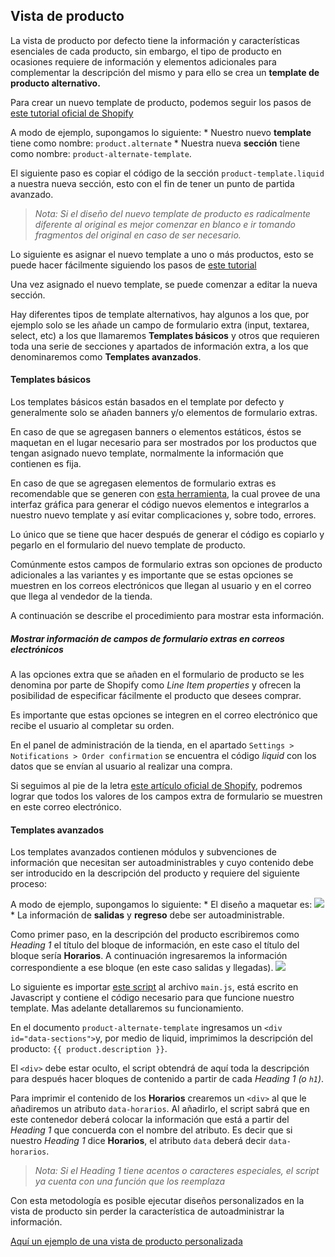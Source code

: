 ## Vista de producto
La vista de producto por defecto tiene la información y características esenciales de cada producto, sin embargo, el tipo de producto en ocasiones requiere de información y elementos adicionales para complementar la descripción del mismo y para ello se crea un **template de producto alternativo.**

Para crear un nuevo template de producto, podemos seguir los pasos de [este tutorial oficial de Shopify](https://help.shopify.com/en/themes/customization/store/create-alternate-templates)

A modo de ejemplo, supongamos lo siguiente:	
	* Nuestro nuevo **template** tiene como nombre: `product.alternate`
	* Nuestra nueva **sección** tiene como nombre: `product-alternate-template`.

El siguiente paso es copiar el código de la sección `product-template.liquid` a nuestra nueva sección, esto con el fin de tener un punto de partida avanzado.

> *Nota: Si el diseño del nuevo template de producto es radicalmente diferente al original es mejor comenzar en blanco e ir tomando fragmentos del original en caso de ser necesario.*  

Lo siguiente es asignar el nuevo template a uno o más productos, esto se puede hacer fácilmente siguiendo los pasos de [este tutorial](https://help.shopify.com/en/themes/customization/store/create-alternate-templates#assign-your-template-in-the-admin-sectioned-themes-specific)

Una vez asignado el nuevo template, se puede comenzar a editar la nueva sección.

Hay diferentes tipos de template alternativos, hay algunos a los que, por ejemplo solo se les añade un campo de formulario extra (input, textarea, select, etc) a los que llamaremos **Templates básicos** y otros que requieren toda una serie de secciones y apartados de información extra, a los que denominaremos como **Templates avanzados**.

#### Templates básicos

Los templates básicos están basados en el template por defecto y generalmente solo se añaden banners y/o elementos de formulario extras.

En caso de que se agregasen banners o elementos estáticos, éstos se maquetan en el lugar necesario para ser mostrados por los productos que tengan asignado nuevo template, normalmente la información que contienen es fija.

En caso de que se agregasen elementos de formulario extras es recomendable que se generen con [esta herramienta](https://ui-elements-generator.myshopify.com/pages/line-item-property), la cual provee de una interfaz gráfica para generar el código nuevos elementos e integrarlos a nuestro nuevo template y así evitar complicaciones y, sobre todo, errores. 

Lo único que se tiene que hacer después de generar el código es copiarlo y pegarlo en el formulario del nuevo template de producto.

Comúnmente estos campos de formulario extras son opciones de producto adicionales a las variantes y es importante que se estas opciones se muestren en los correos electrónicos que llegan al usuario y en el correo que llega al vendedor de la tienda.

A continuación se describe el procedimiento para mostrar esta información.

##### Mostrar información de campos de formulario extras en correos electrónicos

A las opciones extra que se añaden en el formulario de producto se les denomina por parte de Shopify como *Line Item properties* y ofrecen la posibilidad de especificar fácilmente el producto que desees comprar.

Es importante que estas opciones se integren en el correo electrónico que recibe el usuario al completar su orden.

En el panel de administración de la tienda, en el apartado `Settings > Notifications > Order confirmation` se encuentra el código *liquid* con los datos que se envían al usuario al realizar una compra.

Si seguimos al pie de la letra [este artículo oficial de Shopify](https://help.shopify.com/en/themes/customization/products/features/get-customization-information-for-products#show-customizations-in-email-templates-sectioned-themes-specific), podremos lograr que todos los valores de los campos extra de formulario se muestren en este correo electrónico.

#### Templates avanzados
Los templates avanzados contienen módulos y subvenciones de información que necesitan ser autoadministrables y cuyo contenido debe ser introducido en la descripción del producto y requiere del siguiente proceso:

A modo de ejemplo, supongamos lo siguiente:
	* El diseño a maquetar es: 
![](Tesis%20Shopify/Captura%20de%20pantalla%202018-11-22%20a%20la(s)%2013.56.53.png)
	* La información de **salidas** y **regreso** debe ser autoadministrable.
	
Como primer paso, en la descripción del producto escribiremos como *Heading 1* el título del bloque de información, en este caso el título del bloque sería **Horarios**. A continuación ingresaremos la información correspondiente a ese bloque (en este caso salidas y llegadas).
![](Tesis%20Shopify/Captura%20de%20pantalla%202018-11-22%20a%20la(s)%2014.28.23.png)


Lo siguiente es importar [este script](https://gist.github.com/UbaldoRosas/9ec2519525753e366307cbf24cd68594) al archivo `main.js`, está escrito en Javascript y contiene el código necesario para que funcione nuestro template. Mas adelante detallaremos su funcionamiento.

En el documento `product-alternate-template` ingresamos un `<div id="data-sections">`y, por medio de liquid, imprimimos la descripción del producto: `{{ product.description }}`. 

El `<div>` debe estar oculto, el script obtendrá de aquí toda la descripción para después hacer bloques de contenido a partir de cada *Heading 1 (o `h1`)*.

Para imprimir el contenido de los **Horarios** crearemos un `<div>` al que le añadiremos un atributo `data-horarios`. Al añadirlo, el script sabrá que en este contenedor deberá colocar la información que está a partir del *Heading 1* que concuerda con el nombre del atributo. 
Es decir que si nuestro *Heading 1* dice **Horarios**, el atributo `data` deberá decir `data-horarios`.

> *Nota: Si el Heading 1 tiene acentos o caracteres especiales, el script ya cuenta con una función que los reemplaza*  

Con esta metodología es posible ejecutar diseños personalizados en la vista de producto sin perder la característica de autoadministrar la información.

[Aquí un ejemplo de una vista de producto personalizada](https://vagandopormexico.myshopify.com/products/sierra-gorda)
